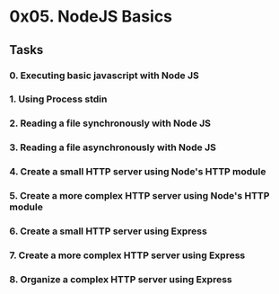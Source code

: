 # 0x05. NodeJS Basics

## Tasks

### 0. Executing basic javascript with Node JS

### 1. Using Process stdin

### 2. Reading a file synchronously with Node JS

### 3. Reading a file asynchronously with Node JS

### 4. Create a small HTTP server using Node's HTTP module

### 5. Create a more complex HTTP server using Node's HTTP module

### 6. Create a small HTTP server using Express

### 7. Create a more complex HTTP server using Express

### 8. Organize a complex HTTP server using Express

### 
